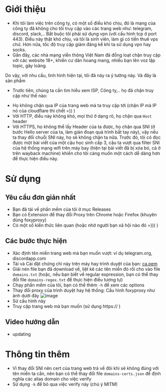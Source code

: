 # Giới thiệu
- Khi tôi làm việc trên công ty, có một số điều khó chịu, đó là mạng của công ty đã không cho tôi truy cập vào các trang web như: telegram, discord, slack,.. Bắt buộc tôi phải sử dụng vpn (với cấu hình tcp ở port 443). Điều này thật khó chịu, và tôi là sinh viên, làm gì có tiền thuê vps chứ.
Hơn nữa, tốc độ truy cập giảm đáng kể khi ta sử dụng vpn hay socks.
- Gần đây, các nhà mạng viễn thông Việt Nam đã đồng loạt chặn truy cập với các website 18+, khiến cư dân hoang mang, nhiều bạn lên voz lập topic, gây loãng.

Do vậy, với nhu cầu, tình hình hiện tại, tôi đã nảy ra ý tưởng này. Và đây là sản phẩm
- Trước tiên, chúng ta cần tìm hiểu xem ISP, Công ty,.. họ đã chặn truy cập như thế nào:
 * Họ không chặn qua IP của trang web mà ta truy cập tới (chặn IP mà IP nó của cloudflare thì chết =)) )
 * Với HTTP, điều này không khó, mọi thứ ở dạng rõ, họ chặn qua `Host` header
 * Với HTTPS, họ không thể lấy Header của ta được, họ chặn qua SNI (ở bước Hello server của ta, làm gián đoạn quá trình bắt tay này), vậy nếu ta thay đổi chuỗi SNI này, họ sẽ không chặn ta nữa. Trước đó, tôi có đọc được một bài viết của một cậu học sinh cấp 3, cậu ta vượt qua filter SNI của hệ thống mạng wifi trên máy bay (hiện tại bài viết đã bị xóa bỏ, cả ở trên wayback machine) khiến cho tôi càng muốn một cách dễ dàng hơn để thực hiện điều này.

# Sử dụng
## Yêu cầu đơn giản nhất
- Bạn đã tải về phần mềm của tôi ở mục Releases
- Bạn có Extension để thay đổi Proxy trên Chrome hoặc Firefox (khuyên dùng foxyproxy)
- Có một số kiến thức liên quan (hoặc nhờ người bạn xã hội nào đó =))) )
## Các bước thực hiện
- Xác định tên miền trang web mà bạn muốn vượt: ví dụ telegram.org, discordapp.com
- Tải và Cài đặt chứng chỉ này trên máy hay trình duyệt của bạn: [ca.pem](https://raw.githubusercontent.com/vinhjaxt/go-fasthttp-sniproxy/master/ca.pem)
- Giải nén file bạn đã download về, liệt kê các tên miền đó rồi cho vào file `domains.txt` (hoặc, nếu bạn biết về regular expression, bạn có thể thay đổi file `domains-regex.txt` để thực hiện điều tương tự)
- Chạy phần mềm của tôi, bạn có thể thêm `-h` để xem các options
- Thay đổi proxy của trình duyệt hay hệ thống: Cấu hình foxyproxy như ảnh dưới đây
![image](https://user-images.githubusercontent.com/8877695/69479251-c040a280-0e2d-11ea-9564-f8cd757c1879.png)
- Sử cấu hình này
- Truy cập trang web mà bạn muốn (sử dụng https:// )
## Video hướng dẫn
- updating

# Thông tin thêm
- Vì thay đổi SNI nên cert của trang web trả về đôi khi sẽ không đúng với tên miền ta cần, nên bạn có thể thay đổi file `domains-certs.json` để định nghĩa các alias domain cho việc verify
- Sử dụng `-k` để bỏ qua việc verify này (chú ý MITM)
